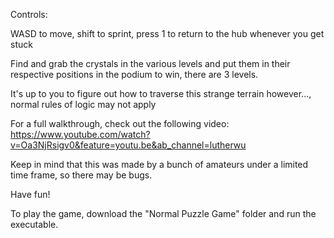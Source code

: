 Controls:

WASD to move, shift to sprint, press 1 to return to the hub whenever you get stuck

Find and grab the crystals in the various levels and put them in their respective positions in the podium to win, there are 3 levels.

It's up to you to figure out how to traverse this strange terrain however..., normal rules of logic may not apply

For a full walkthrough, check out the following video: https://www.youtube.com/watch?v=Oa3NjRsigv0&feature=youtu.be&ab_channel=lutherwu

Keep in mind that this was made by a bunch of amateurs under a limited time frame, so there may be bugs.

Have fun!

To play the game, download the "Normal Puzzle Game" folder and run the executable.

